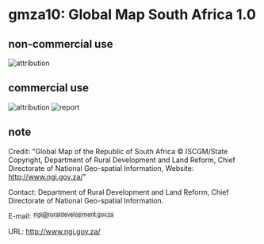 # gmza10: Global Map South Africa 1.0
## non-commercial use
![attribution](https://globalmaps.github.io/globalmaps/attribution.png)
## commercial use
![attribution](https://globalmaps.github.io/globalmaps/attribution.png)  ![report](https://globalmaps.github.io/globalmaps/report.png)

## note
Credit: "Global Map of the Republic of South Africa © ISCGM/State Copyright, Department of Rural Development and Land Reform, Chief Directorate of National Geo-spatial Information, Website: http://www.ngi.gov.za/"

Contact: Department of Rural Development and Land Reform, Chief Directorate of National Geo-spatial Information. 

E-mail: ![email](email.png)

URL: http://www.ngi.gov.za/
